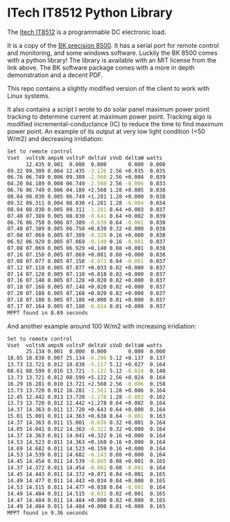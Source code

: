 # ITech IT8512 Python Library

The [Itech IT8512](http://www.itech.sh/en/products.jsp?id=12&sortid=001008) is a programmable DC electronic load. 

It is a copy of the [BK precision 8500](http://www.bkprecision.com/products/dc-electronic-loads/8500-300-w-programmable-dc-electronic-load.html). It has a serial port for remote control and monitoring, and some windows software. Luckily the BK 8500 comes with a python library! The library is available with an MIT license from the link above. The BK software package comes with a more in depth demonstration and a decent PDF.

This repo contains a slightly modified version of the client to work with Linux systems. 

It also contains a script I wrote to do solar panel maximum power point tracking to determine current at maximum power point. Tracking algo is modified incremental-conductance (IC) to reduce the time to find maximum power point. An example of its output at very low light condition (<50 W/m2) and decreasing irridiation:

```bash
Set to remote control
Vset  voltsN ampsN voltsP deltaV sVoD deltaW watts
      12.435 0.001  0.000  0.000       0.000  0.000
09.32 09.309 0.004 12.435 -3.126 2.56 +0.035  0.035
06.76 06.749 0.006 09.309 -2.560 2.56 +0.004  0.039
04.20 04.189 0.008 06.749 -2.560 2.56 -0.006  0.033
06.76 06.749 0.006 04.189 +2.560 1.28 +0.005  0.038
08.04 08.030 0.005 06.749 +1.281 1.28 +0.000  0.038
09.32 09.311 0.004 08.030 +1.281 1.28 -0.004  0.034
08.04 08.030 0.005 09.311 -1.281 0.64 +0.003  0.037
07.40 07.389 0.005 08.030 -0.641 0.64 +0.002  0.039
06.76 06.750 0.006 07.389 -0.639 0.64 -0.001  0.038
07.40 07.389 0.005 06.750 +0.639 0.32 +0.000  0.038
07.08 07.069 0.005 07.389 -0.320 0.16 +0.000  0.038
06.92 06.929 0.005 07.069 -0.140 0.16 -0.001  0.037
07.08 07.069 0.005 06.929 +0.140 0.08 +0.001  0.038
07.16 07.150 0.005 07.069 +0.081 0.08 +0.000  0.038
07.08 07.077 0.005 07.150 -0.073 0.04 -0.001  0.037
07.12 07.110 0.005 07.077 +0.033 0.02 +0.000  0.037
07.14 07.128 0.005 07.110 +0.018 0.02 +0.000  0.037
07.16 07.148 0.005 07.128 +0.020 0.02 +0.000  0.037
07.18 07.168 0.005 07.148 +0.020 0.02 +0.000  0.037
07.20 07.188 0.005 07.168 +0.020 0.02 +0.000  0.037
07.18 07.188 0.005 07.188 +0.000 0.01 +0.000  0.037
07.17 07.164 0.005 07.188 -0.024 0.01 +0.000  0.037
MPPT found in 8.69 seconds
```

And another example around 100 W/m2 with increasing irridiation:
```bash
Set to remote control
Vset  voltsN ampsN voltsP deltaV sVoD deltaW watts
      25.134 0.001  0.000  0.000       0.000  0.000
18.85 18.838 0.007 25.134 -6.296 5.12 +0.137  0.137
13.73 13.721 0.012 18.838 -5.117 5.12 +0.027  0.164
08.61 08.599 0.016 13.721 -5.122 5.12 -0.024  0.140
13.73 13.721 0.012 08.599 +5.122 2.56 +0.024  0.164
16.29 16.281 0.010 13.721 +2.560 2.56 -0.006  0.158
13.73 13.720 0.012 16.281 -2.561 1.28 +0.006  0.164
12.45 12.442 0.013 13.720 -1.278 1.28 -0.002  0.162
13.73 13.720 0.012 12.442 +1.278 0.64 +0.002  0.164
14.37 14.363 0.011 13.720 +0.643 0.64 +0.000  0.164
15.01 15.001 0.011 14.363 +0.638 0.64 -0.001  0.163
14.37 14.363 0.011 15.001 -0.638 0.32 +0.001  0.164
14.05 14.041 0.012 14.363 -0.322 0.32 +0.000  0.164
14.37 14.363 0.011 14.041 +0.322 0.16 +0.000  0.164
14.53 14.523 0.011 14.363 +0.160 0.16 +0.000  0.164
14.69 14.682 0.011 14.523 +0.159 0.16 +0.000  0.164
14.53 14.539 0.011 14.682 -0.143 0.08 +0.000  0.164
14.45 14.454 0.011 14.539 -0.085 0.08 +0.001  0.165
14.37 14.372 0.011 14.454 -0.082 0.08 -0.001  0.164
14.45 14.443 0.011 14.372 +0.071 0.04 +0.001  0.165
14.49 14.477 0.011 14.443 +0.034 0.04 +0.000  0.165
14.53 14.515 0.011 14.477 +0.038 0.04 -0.001  0.164
14.49 14.484 0.011 14.515 -0.031 0.02 +0.001  0.165
14.47 14.484 0.011 14.484 +0.000 0.02 +0.000  0.165
14.49 14.484 0.011 14.484 +0.000 0.01 +0.000  0.165
MPPT found in 9.36 seconds
```
